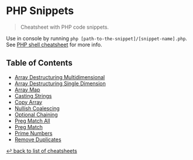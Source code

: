 # PHP Snippets
> Cheatsheet with PHP code snippets.

Use in console by running `php [path-to-the-snippet]/[snippet-name].php`.\
See [PHP shell cheatsheet](../../shell/php.md) for more info.

## Table of Contents

* [Array Destructuring Multidimensional](array-destructuring-multidimensional.php)
* [Array Destructuring Single Dimension](array-destructuring-single-dimension.php)
* [Array Map](array-map.php)
* [Casting Strings](casting-strings.php)
* [Copy Array](copy-array.php)
* [Nullish Coalescing](nullish-coalescing.php)
* [Optional Chaining](optional-chaining.php)
* [Preg Match All](preg-match-all.php)
* [Preg Match](preg-match.php)
* [Prime Numbers](prime-numbers.php)
* [Remove Duplicates](remove-duplicates.php)

[↩ back to list of cheatsheets](../README.md#list-of-cheatsheets)
